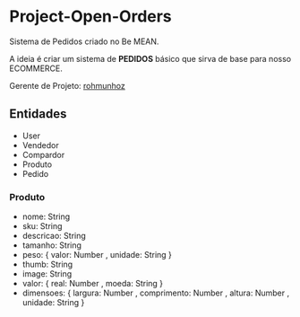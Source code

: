 # Project-Open-Orders

Sistema de Pedidos criado no Be MEAN.

A ideia é criar um sistema de **PEDIDOS** básico que sirva de base para nosso ECOMMERCE.

Gerente de Projeto: [rohmunhoz](https://github.com/rohmunhoz)

## Entidades

- User
- Vendedor
- Compardor
- Produto
- Pedido

### Produto

- nome: String
- sku: String
- descricao: String
- tamanho: String
- peso: {
    valor: Number
  , unidade: String
  }
- thumb: String
- image: String
- valor: {
    real: Number
  , moeda: String
  }
- dimensoes: {
    largura: Number
  , comprimento: Number
  , altura: Number
  , unidade: String
  }